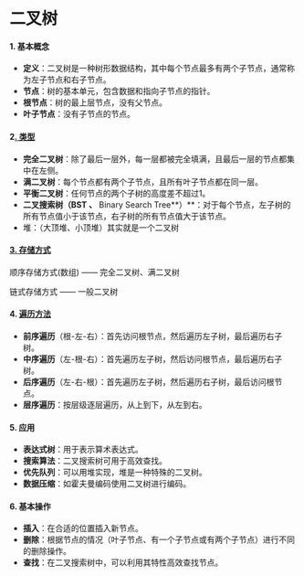 # 二叉树

#### 1. 基本概念

* **定义**：二叉树是一种树形数据结构，其中每个节点最多有两个子节点，通常称为左子节点和右子节点。
* **节点**：树的基本单元，包含数据和指向子节点的指针。
* **根节点**：树的最上层节点，没有父节点。
* **叶子节点**：没有子节点的节点。

#### 2[. 类型](lei-xing/)

* **完全二叉树**：除了最后一层外，每一层都被完全填满，且最后一层的节点都集中在左侧。
* **满二叉树**：每个节点都有两个子节点，且所有叶子节点都在同一层。
* **平衡二叉树**：任何节点的两个子树的高度差不超过1。
* **二叉搜索树（BST 、** Binary Search Tree**）**：对于每个节点，左子树的所有节点值小于该节点，右子树的所有节点值大于该节点。
* 堆：（大顶堆、小顶堆）其实就是一个二叉树



#### [3. 存储方式](cun-chu-fang-shi.md)

顺序存储方式(数组) —— 完全二叉树、满二叉树

链式存储方式 —— 一般二叉树



#### 4. [遍历方法](bian-li/)

* **前序遍历**（根-左-右）：首先访问根节点，然后遍历左子树，最后遍历右子树。
* **中序遍历**（左-根-右）：首先遍历左子树，然后访问根节点，最后遍历右子树。
* **后序遍历**（左-右-根）：首先遍历左子树，然后遍历右子树，最后访问根节点。
* **层序遍历**：按层级逐层遍历，从上到下，从左到右。

#### 5. 应用

* **表达式树**：用于表示算术表达式。
* **搜索算法**：二叉搜索树可用于高效查找。
* **优先队列**：可以用堆实现，堆是一种特殊的二叉树。
* **数据压缩**：如霍夫曼编码使用二叉树进行编码。

#### 6. 基本操作

* **插入**：在合适的位置插入新节点。
* **删除**：根据节点的情况（叶子节点、有一个子节点或有两个子节点）进行不同的删除操作。
* **查找**：在二叉搜索树中，可以利用其特性高效查找节点。





####








